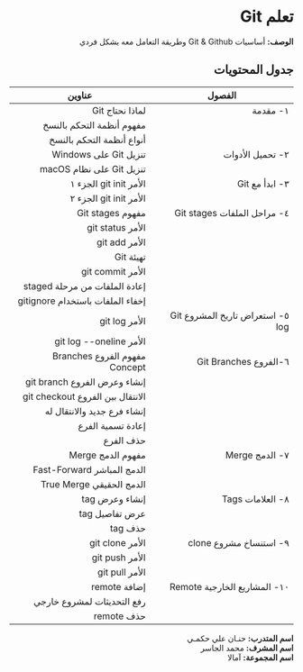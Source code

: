 <div dir="rtl">

# تعلم Git 
**الوصف:**
أساسيات Git & Github وطريقة التعامل معه بشكل فردي

## جدول المحتويات
| الفصول | عناوين |
| ----------- | ----------- |
| ١- مقدمة | لماذا نحتاج Git |
|            | مفهوم أنظمة التحكم بالنسخ |
|            | أنواع أنظمة التحكم بالنسخ|
| ٢- تحميل الأدوات | تنزيل Git على  Windows |
|  | تنزيل  Git على نظام macOS |
|  ٣- ابدأ مع Git | الأمر git init الجزء ١ |
| |الأمر git init الجزء ٢|
| ٤- مراحل الملفات Git stages | مفهوم Git stages|
||الأمر git status|
||الأمر git add|
||تهيئة Git|
||الأمر git commit|
||إعادة الملفات من مرحلة staged|
||إخفاء الملفات باستخدام gitignore|
|٥- استعراض تاريخ المشروع Git log| الأمر git log|
||الأمر git log --oneline|
|٦-الفروع Git Branches|مفهوم الفروع Branches Concept|
||إنشاء وعرض الفروع git branch|
||الانتقال بين الفروع git checkout|
||إنشاء فرع جديد والانتقال له|
||إعادة تسمية الفرع|
||حذف الفرع|
|٧- الدمج Merge| مفهوم الدمج Merge|
||الدمج المباشر Fast-Forward|
||الدمج الحقيقي True Merge|
|٨- العلامات Tags|إنشاء وعرض tag|
||عرض تفاصيل tag|
||حذف tag|
|٩- استنساخ مشروع clone|الأمر git clone|
||الأمر git push|
||الأمر git pull|
|١٠- المشاريع الخارجية Remote|إضافة remote|
||رفع التحديثات لمشروع خارجي|
||حذف remote|


**اسم المتدرب:** حنـان علي حكمـي
<br>
**اسم المشرف:** محمد الجاسر
<br>
**اسم المجموعة:** آمالا
</div>
